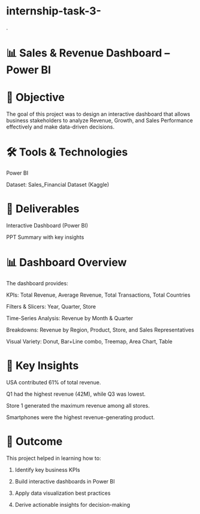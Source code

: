 # internship-task-3-
.

# 📊 Sales & Revenue Dashboard – Power BI
# 📌 Objective

The goal of this project was to design an interactive dashboard that allows business stakeholders to analyze Revenue, Growth, and Sales Performance effectively and make data-driven decisions.

# 🛠️ Tools & Technologies

Power BI

Dataset: Sales_Financial Dataset (Kaggle)

# 📂 Deliverables

Interactive Dashboard (Power BI)

PPT Summary with key insights

# 📊 Dashboard Overview

The dashboard provides:

KPIs: Total Revenue, Average Revenue, Total Transactions, Total Countries

Filters & Slicers: Year, Quarter, Store

Time-Series Analysis: Revenue by Month & Quarter

Breakdowns: Revenue by Region, Product, Store, and Sales Representatives

Visual Variety: Donut, Bar+Line combo, Treemap, Area Chart, Table

# 🔑 Key Insights

USA contributed 61% of total revenue.

Q1 had the highest revenue (42M), while Q3 was lowest.

Store 1 generated the maximum revenue among all stores.

Smartphones were the highest revenue-generating product.

 

# 🚀 Outcome

This project helped in learning how to:

1. Identify key business KPIs

2. Build interactive dashboards in Power BI

3. Apply data visualization best practices

4. Derive actionable insights for decision-making
